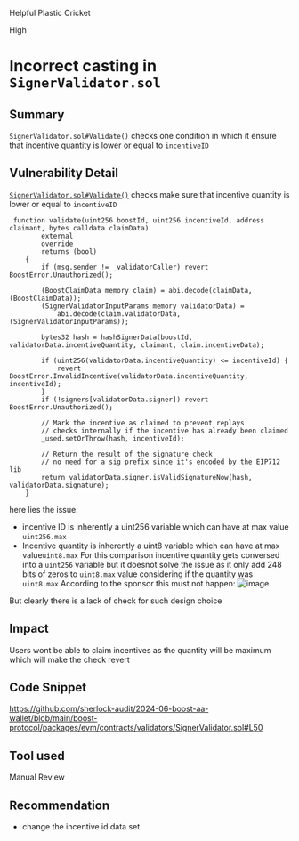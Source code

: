 Helpful Plastic Cricket

High

# Incorrect casting in `SignerValidator.sol`

## Summary
`SignerValidator.sol#Validate()` checks one condition in which it ensure that incentive quantity is lower or equal to `incentiveID` 

## Vulnerability Detail
[`SignerValidator.sol#Validate()`](https://github.com/sherlock-audit/2024-06-boost-aa-wallet/blob/main/boost-protocol/packages/evm/contracts/validators/SignerValidator.sol#L63) checks make sure that incentive quantity is lower or equal to `incentiveID` 
```solidity
 function validate(uint256 boostId, uint256 incentiveId, address claimant, bytes calldata claimData)
        external
        override
        returns (bool)
    {
        if (msg.sender != _validatorCaller) revert BoostError.Unauthorized();

        (BoostClaimData memory claim) = abi.decode(claimData, (BoostClaimData));
        (SignerValidatorInputParams memory validatorData) =
            abi.decode(claim.validatorData, (SignerValidatorInputParams));

        bytes32 hash = hashSignerData(boostId, validatorData.incentiveQuantity, claimant, claim.incentiveData);

        if (uint256(validatorData.incentiveQuantity) <= incentiveId) {
            revert BoostError.InvalidIncentive(validatorData.incentiveQuantity, incentiveId);
        }
        if (!signers[validatorData.signer]) revert BoostError.Unauthorized();

        // Mark the incentive as claimed to prevent replays
        // checks internally if the incentive has already been claimed
        _used.setOrThrow(hash, incentiveId);

        // Return the result of the signature check
        // no need for a sig prefix since it's encoded by the EIP712 lib
        return validatorData.signer.isValidSignatureNow(hash, validatorData.signature);
    }
```
here lies the issue:
- incentive ID is inherently a uint256 variable which can have at max value `uint256.max`
- Incentive quantity is inherently a uint8 variable which can have at max value`uint8.max`
For this comparison incentive quantity gets conversed into a `uint256` variable but it doesnot solve the issue as it only add 248 bits of zeros to `uint8.max` value considering if the quantity was `uint8.max`
According to the sponsor this must not happen:
![image](https://github.com/user-attachments/assets/d97a12e2-1189-47d2-9630-e53ac9e0936b)

But clearly there is a lack of check for such design choice


## Impact
Users wont be able to claim incentives as the quantity will be maximum which will make the check revert

## Code Snippet
https://github.com/sherlock-audit/2024-06-boost-aa-wallet/blob/main/boost-protocol/packages/evm/contracts/validators/SignerValidator.sol#L50
## Tool used

Manual Review

## Recommendation
- change the incentive id data set